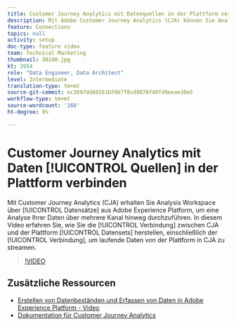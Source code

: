 ```yaml
---
title: Customer Journey Analytics mit Datenquellen in der Plattform verbinden
description: Mit Adobe Customer Journey Analytics (CJA) können Sie Analysis Workspace über den Datensätzen von Adobe Experience Platform installieren, um eine Analyse Ihrer Daten über mehrere Kanal hinweg durchzuführen. In diesem Video erfahren Sie, wie Sie eine Verbindung zwischen CJA und den Plattformdatensätzen herstellen können. Dazu gehört auch das Festlegen der Verbindung zum Streamen laufender Daten über die Plattform in CJA.
feature: Connections
topics: null
activity: setup
doc-type: feature video
team: Technical Marketing
thumbnail: 30140.jpg
kt: 3954
role: "Data Engineer, Data Architect"
level: Intermediate
translation-type: tm+mt
source-git-commit: ec3697dd60161b59b7f0cd9878f40fd9eeae30e5
workflow-type: tm+mt
source-wordcount: '168'
ht-degree: 8%

---
```



# Customer Journey Analytics mit Daten [!UICONTROL Quellen] in der Plattform verbinden

Mit Customer Journey Analytics (CJA) erhalten Sie Analysis Workspace über [!UICONTROL Datensätze] aus Adobe Experience Platform, um eine Analyse Ihrer Daten über mehrere Kanal hinweg durchzuführen. In diesem Video erfahren Sie, wie Sie die [!UICONTROL Verbindung] zwischen CJA und der Plattform [!UICONTROL Datensets] herstellen, einschließlich der [!UICONTROL Verbindung], um laufende Daten von der Plattform in CJA zu streamen.

>[!VIDEO](https://video.tv.adobe.com/v/30140/?quality=12&enable10seconds=on&speedcontrol=on)

## Zusätzliche Ressourcen

* [Erstellen von Datenbeständen und Erfassen von Daten in Adobe Experience Platform - Video](https://docs.adobe.com/content/help/en/platform-learn/tutorials/data-ingestion/create-datasets-and-ingest-data.html)
* [Dokumentation für Customer Journey Analytics](https://docs.adobe.com/content/help/de-DE/analytics-platform/using/cja-landing.html)
